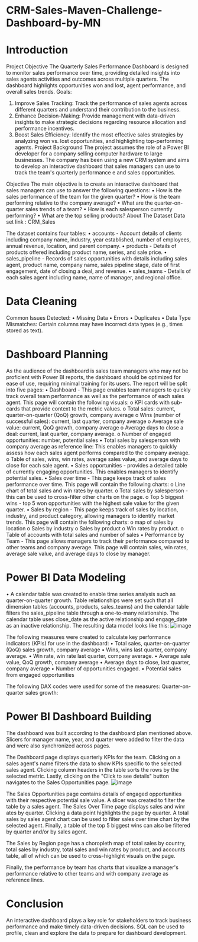 # CRM-Sales-Maven-Challenge-Dashboard-by-MN 
# Introduction

Project Objective
The Quarterly Sales Performance Dashboard is designed to monitor sales performance over time, providing detailed insights into sales agents activities and outcomes across multiple quarters. The dashboard highlights opportunities won and lost, agent performance, and overall sales trends.
Goals:
1.	Improve Sales Tracking: Track the performance of sales agents across different quarters and understand their contribution to the business.
2.	Enhance Decision-Making: Provide management with data-driven insights to make strategic decisions regarding resource allocation and performance incentives.
3.	Boost Sales Efficiency: Identify the most effective sales strategies by analyzing won vs. lost opportunities, and highlighting top-performing agents.
Project Background
The project assumes the role of a Power BI developer for a company selling computer hardware to large businesses. The company has been using a new CRM system and aims to develop an interactive dashboard that sales managers can use to track the team's quarterly performance e and sales opportunities.

Objective
The main objective is to create an interactive dashboard that sales managers can use to answer the following questions:
•	How is the sales performance of the team for the given quarter?
•	How is the team performing relative to the company average?
•	What are the quarter-on-quarter sales trends of a team?
•	How is each salesperson currently performing?
•	What are the top selling products?
About The Dataset
Data set link : CRM_Sales
 
The dataset contains four tables:
•	accounts - Account details of clients including company name, industry, year established, number of employees, annual revenue, location, and parent company.
•	products - Details of products offered including product name, series, and sale price.
•	sales_pipeline - Records of sales opportunities with details including sales agent, product name, company name, sales pipeline stage, date of first engagement, date of closing a deal, and revenue.
•	sales_teams - Details of each sales agent including name, name of manager, and regional office.
# Data Cleaning 
Common Issues Detected:
•	Missing Data
•	Errors
•	Duplicates
•	Data Type Mismatches: Certain columns may have incorrect data types (e.g., times stored as text).


# Dashboard Planning
As the audience of the dashboard is sales team managers who may not be proficient with Power BI reports, the dashboard should be optimized for ease of use, requiring minimal training for its users.
The report will be split into five pages:
•	Dashboard - This page enables team managers to quickly track overall team performance as well as the performance of each sales agent. This page will contain the following visuals:
o	KPI cards with sub-cards that provide context to the metric values.
o	Total sales: current, quarter-on-quarter (QoQ) growth, company average
o	Wins (number of successful sales): current, last quarter, company average
o	Average sale value: current, QoQ growth, company average
o	Average days to close a deal: current, last quarter, company average.
o	Number of engaged opportunities: number, potential sales
•	Total sales by salesperson with company average as reference line: This enables managers to quickly assess how each sales agent performs compared to the company average.
o	Table of sales, wins, win rates, average sales value, and average days to close for each sale agent.
•	Sales opportunities - provides a detailed table of currently engaging opportunities. This enables managers to identify potential sales.
•	Sales over time - This page keeps track of sales performance over time. This page will contain the following charts:
o	Line chart of total sales and win rates by quarter.
o	Total sales by salesperson - this can be used to cross-filter other charts on the page.
o	Top 5 biggest wins - top 5 won opportunities with the highest sale value for the given quarter.
•	Sales by region - This page keeps track of sales by location, industry, and product category, allowing managers to identify market trends. This page will contain the following charts:
o	 map of sales by location
o	Sales by industry
o	Sales by product
o	Win rates by product.
o	Table of accounts with total sales and number of sales
•	Performance by Team - This page allows managers to track their performance compared to other teams and company average. This page will contain sales, win rates, average sale value, and average days to close by manager.
# Power BI Data Modeling
•	A calendar table was created to enable time series analysis such as quarter-on-quarter growth. Table relationships were set such that all dimension tables (accounts, products, sales_teams) and the calendar table filters the sales_pipeline table through a one-to-many relationship. The calendar table uses close_date as the active relationship and engage_date as an inactive relationship. The resulting data model looks like this:
![image](https://github.com/user-attachments/assets/5fa3a2dd-a366-4621-80f4-ef72571e78d4)

 
The following measures were created to calculate key performance indicators (KPIs) for use in the dashboard:
•	Total sales, quarter-on-quarter (QoQ) sales growth, company average
•	Wins, wins last quarter, company average.
•	Win rate, win rate last quarter, company average.
•	Average sale value, QoQ growth, company average
•	Average days to close, last quarter, company average
•	Number of opportunities engaged.
•	Potential sales from engaged opportunities

The following DAX codes were used for some of the measures:
Quarter-on-quarter sales growth:



# Power BI Dashboard Building
The dashboard was built according to the dashboard plan mentioned above. Slicers for manager name, year, and quarter were added to filter the data and were also synchronized across pages.

The Dashboard page displays quarterly KPIs for the team. Clicking on a sales agent's name filters the data to show KPIs specific to the selected sales agent. Clicking column headers in the table sorts the rows by the selected metric. Lastly, clicking on the "Click to see details" button navigates to the Sales Opportunities page. 
![image](https://github.com/user-attachments/assets/5c530abf-6a24-492c-95ca-7d8fb00a1174)

The Sales Opportunities page contains details of engaged opportunities with their respective potential sale value. A slicer was created to filter the table by a sales agent.
The Sales Over Time page displays sales and winr ates by quarter. Clicking a data point highlights the page by quarter. A total sales by sales agent chart can be used to filter sales over time chart by the selected agent. Finally, a table of the top 5 biggest wins can also be filtered by quarter and/or by sales agent.
 
The Sales by Region page has a choropleth map of total sales by country, total sales by industry, total sales and win rates by product, and accounts table, all of which can be used to cross-highlight visuals on the page.
 
Finally, the performance by team has charts that visualize a manager's performance relative to other teams and with company average as reference lines.
# Conclusion
An interactive dashboard plays a key role for stakeholders to track business performance and make timely data-driven decisions. SQL can be used to profile, clean and explore the data to prepare for dashboard development.

